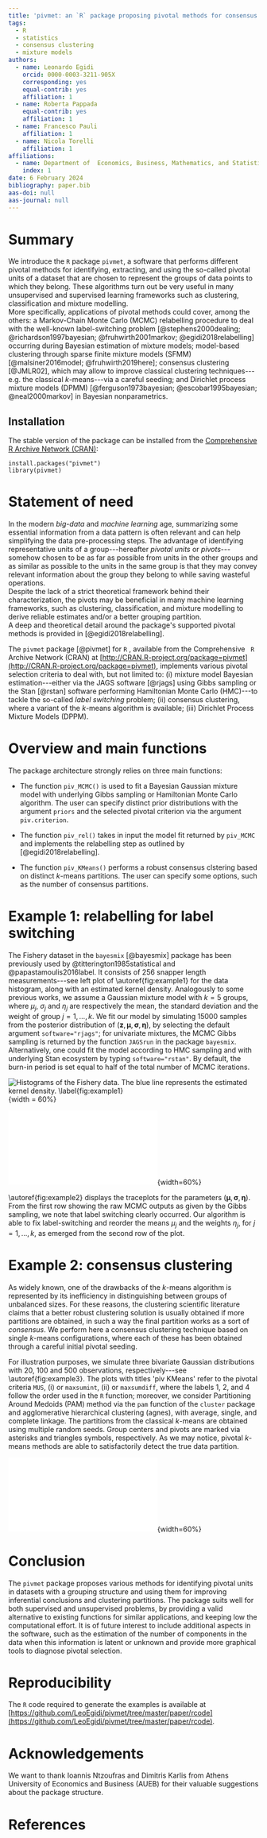 ```yaml
---
title: 'pivmet: an `R` package proposing pivotal methods for consensus clustering and mixture modelling'
tags:
  - R
  - statistics
  - consensus clustering
  - mixture models
authors:
  - name: Leonardo Egidi
    orcid: 0000-0003-3211-905X
    corresponding: yes
    equal-contrib: yes
    affiliation: 1
  - name: Roberta Pappada
    equal-contrib: yes
    affiliation: 1
  - name: Francesco Pauli
    affiliation: 1
  - name: Nicola Torelli
    affiliation: 1
affiliations:
  - name: Department of  Economics, Business, Mathematics, and Statistics *Bruno de Finetti*, University of Trieste
    index: 1
date: 6 February 2024
bibliography: paper.bib
aas-doi: null
aas-journal: null
---
```

  
# Summary
  
We introduce the `R` package `pivmet`, a software that performs different pivotal methods for identifying, extracting, and using 
the so-called pivotal units of a dataset that are chosen to represent the groups of data points to which they belong. 
These algorithms turn out be very useful in many unsupervised and supervised learning frameworks such as clustering, 
classification and mixture modelling.  
More specifically, applications of pivotal methods could cover, among the others: a Markov-Chain Monte Carlo (MCMC) 
relabelling procedure to deal with the well-known label-switching problem [@stephens2000dealing; @richardson1997bayesian; 
@fruhwirth2001markov; @egidi2018relabelling]  occurring during Bayesian estimation of mixture models; 
model-based clustering through sparse finite mixture models (SFMM) [@malsiner2016model; @fruhwirth2019here]; consensus clustering [@JMLR02],
which may allow to improve classical clustering techniques---e.g. the classical $k$-means---via a careful seeding; 
and Dirichlet process mixture models (DPMM) [@ferguson1973bayesian; @escobar1995bayesian; @neal2000markov] in Bayesian nonparametrics. 

## Installation

The stable version of the package can be installed from the [Comprehensive R Archive Network (CRAN)](http://CRAN.R-project.org/package=pivmet):
  
  ```{r, eval = FALSE}
install.packages("pivmet")
library(pivmet)
```


# Statement of need

In the modern *big-data* and *machine learning* age, summarizing some essential information from a data pattern is often relevant and can
help simplifying the data pre-processing steps. The advantage of identifying representative units of a group---hereafter *pivotal units* 
or *pivots*---somehow chosen to be  as far as possible from units in the other groups and as similar as possible to the units in the same 
group is that they may convey relevant information about the group they belong to while saving wasteful operations.  
Despite the lack of a strict theoretical framework behind their characterization, the pivots may be beneficial in many machine learning frameworks,
such as clustering, classification, and mixture modelling to derive reliable estimates and/or a better grouping partition.  
A deep and theoretical detail around the package's supported pivotal methods is provided in [@egidi2018relabelling].

The `pivmet`  package [@pivmet] for `R` , available from the Comprehensive ` R`  Archive Network (CRAN) at
[http://CRAN.R-project.org/package=pivmet](http://CRAN.R-project.org/package=pivmet), implements various pivotal selection criteria to 
deal with, but not limited to: (i) mixture model Bayesian estimation---either via the JAGS software [@rjags] using Gibbs sampling or 
the Stan [@rstan] software performing Hamiltonian Monte Carlo (HMC)---to tackle the so-called *label switching* problem; 
(ii) consensus clustering, where  a variant of the $k$-means algorithm is available; (iii) Dirichlet Process Mixture Models (DPPM). 



# Overview and main functions

The package architecture strongly relies on three main functions:

- The function `piv_MCMC()` is used to fit a Bayesian Gaussian mixture model with underlying Gibbs sampling  or Hamiltonian Monte Carlo algorithm. 
The user can specify distinct prior distributions with the argument `priors` and the selected pivotal criterion via the argument `piv.criterion`.

- The function `piv_rel()` takes in input the model fit returned by `piv_MCMC` and implements the relabelling step as outlined by [@egidi2018relabelling].

- The function `piv_KMeans()` performs a robust consensus clstering based on distinct $k$-means partitions. The user can specify some options, 
such as the number of consensus partitions.


# Example 1: relabelling for label switching 

The Fishery dataset in the `bayesmix` [@bayesmix] package has been previously used by @titterington1985statistical and @papastamoulis2016label. 
It consists of 256 snapper length measurements---see left plot of \autoref{fig:example1} for the data histogram, along with an estimated 
kernel density. Analogously to some previous works, we assume a Gaussian mixture model  with $k=5$ groups, where $\mu_j$, $\sigma_j$ and $\eta_j$ 
are respectively the mean, the standard deviation and the weight of group $j = 1, \dots, k$. We fit our model by simulating $15000$ samples from the 
posterior distribution of $(\mathbf{z}, \boldsymbol{\mu}, \boldsymbol{\sigma}, \boldsymbol{\eta})$, by selecting the default argument `software="rjags"`; 
for univariate mixtures, the MCMC Gibbs sampling is returned by the function `JAGSrun` in the package `bayesmix`. Alternatively, one could fit 
the model according to HMC sampling and with underlying Stan ecosystem by typing `software="rstan"`. By default, the burn-in period is set equal to 
half of the total number of MCMC iterations.  



![Histograms of the Fishery data. The blue line represents the estimated kernel density. \label{fig:example1}](fish_hist.png){width = 60%}

![Fishery dataset: traceplots of the parameters $(\mathbf{\mu}, \mathbf{\sigma}, \mathbf{\eta})$ obtained via the `rjags` option for the
 `piv_MCMC` function (Gibbs sampling, 15000 MCMC iterations). Top row: Raw MCMC outputs. 
Bottom row: relabelled MCMC samples. \label{fig:example2}](fish_chains.pdf){width=60%}


\autoref{fig:example2} displays the traceplots for the parameters $(\mathbf{\mu}, \mathbf{\sigma}, \mathbf{\eta})$. From the first row 
showing the raw MCMC outputs as given by the Gibbs sampling, we note that label switching clearly occurred. Our algorithm is able to fix label-switching 
and reorder the means $\mu_j$ and the weights $\eta_j$, for $j=1,\ldots,k$, as emerged from the second row of the plot. 


# Example 2: consensus clustering

As widely known, one of the drawbacks of the $k$-means algorithm is represented by its inefficiency in distinguishing between groups of unbalanced sizes. 
For these reasons, the clustering scientific literature claims that a better robust clustering solution is usually obtained if more partitions are obtained, 
in such a way the final partition works as a sort of *consensus*. We perform here a consensus clustering technique based on single $k$-means configurations, 
where each of these has been obtained through a careful initial pivotal seeding.

For illustration purposes, we simulate three bivariate Gaussian distributions with 20, 100 and 500 observations, respectively---see \autoref{fig:example3}.
The plots with titles 'piv KMeans' refer to the pivotal criteria `MUS`, (i) or `maxsumint`, (ii) or `maxsumdiff`, where the labels 1, 2, and 4 follow the 
order used in the `R` function; moreover, we consider Partitioning Around Medoids (PAM) method via the `pam` function of the `cluster` package and agglomerative hierarchical
clustering (agnes), with average, single, and complete linkage. The partitions from the classical $k$-means are obtained using multiple random seeds. Group centers
and pivots are marked via asterisks and triangles symbols, respectively. As we may notice, pivotal $k$-means methods are able to  satisfactorily detect
the true data partition.


![Consensus clustering via the `piv_KMeans` function assuming three bivariate Gaussian distributions and three groups with 20, 100 
and 500 observations, respectively. \label{fig:example3}](simul1_2019.pdf){width=60%}


# Conclusion

The `pivmet` package proposes various methods for identifying pivotal units in datasets with a grouping structure and using them for improving 
inferential conclusions and clustering partitions. The package suits well for both supervised and unsupervised problems, by providing a valid alternative
 to existing functions for similar applications, and keeping low the computational effort. It is of future interest to include additional aspects in the software, 
such as the estimation of the number of components in the data when this information is latent or unknown and provide more graphical tools to diagnose pivotal selection. 


# Reproducibility

The `R` code required to generate the examples is available at
 [https://github.com/LeoEgidi/pivmet/tree/master/paper/rcode](https://github.com/LeoEgidi/pivmet/tree/master/paper/rcode).


# Acknowledgements

We want to thank Ioannis Ntzoufras and Dimitris Karlis from Athens University of Economics and Business (AUEB) for their valuable suggestions about the package structure.



# References
